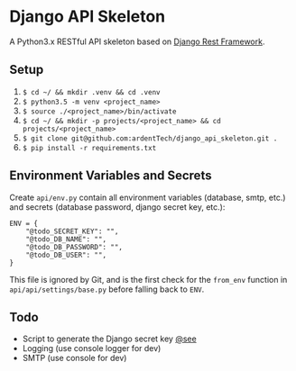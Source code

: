 # Django API Skeleton

A Python3.x RESTful API skeleton based on [Django Rest Framework](http://www.django-rest-framework.org).

## Setup

1. `$ cd ~/ && mkdir .venv && cd .venv`
2. `$ python3.5 -m venv <project_name>`
3. `$ source ./<project_name>/bin/activate`
4. `$ cd ~/ && mkdir -p projects/<project_name> && cd projects/<project_name>`
5. `$ git clone git@github.com:ardentTech/django_api_skeleton.git .`
6. `$ pip install -r requirements.txt`

## Environment Variables and Secrets
Create `api/env.py` contain all environment variables (database, smtp, etc.) and secrets (database password, django secret key, etc.):

```
ENV = {
    "@todo_SECRET_KEY": "",
    "@todo_DB_NAME": "",
    "@todo_DB_PASSWORD": "",
    "@todo_DB_USER": "",
}
```

This file is ignored by Git, and is the first check for the `from_env` function in `api/api/settings/base.py` before falling back to `ENV`.

## Todo

* Script to generate the Django secret key [@see](https://github.com/django/django/blob/master/django/utils/crypto.py)
* Logging (use console logger for dev)
* SMTP (use console for dev)
